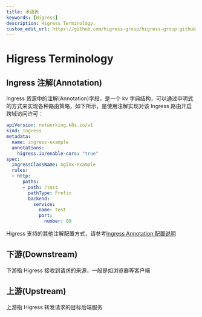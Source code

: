 ```yaml
---
title: 术语表
keywords: [Higress]
description: Higress Terminology.
custom_edit_url: https://github.com/higress-group/higress-group.github.io/blob/main/i18n/zh-cn/docusaurus-plugin-content-docs/current/overview/terminology.md
---
```


# Higress Terminology

## Ingress 注解(Annotation)

Ingress 资源中的注解(Annotation)字段，是一个 kv 字典结构，可以通过申明式的方式来实现各种路由策略，如下所示，是使用注解实现对该 Ingress 路由开启跨域访问许可：

```yaml
apiVersion: networking.k8s.io/v1
kind: Ingress
metadata:
  name: ingress-example
  annotations:
    higress.io/enable-cors: "true"
spec:
  ingressClassName: nginx-example
  rules:
  - http:
      paths:
      - path: /test
        pathType: Prefix
        backend:
          service:
            name: test
            port:
              number: 80
```

Higress 支持的其他注解配置方式，请参考[Ingress Annotation 配置说明](../user/annotation.md)


## 下游(Downstream)

下游指 Higress 接收到请求的来源，一般是如浏览器等客户端

## 上游(Upstream)

上游指 Higress 转发请求的目标后端服务




